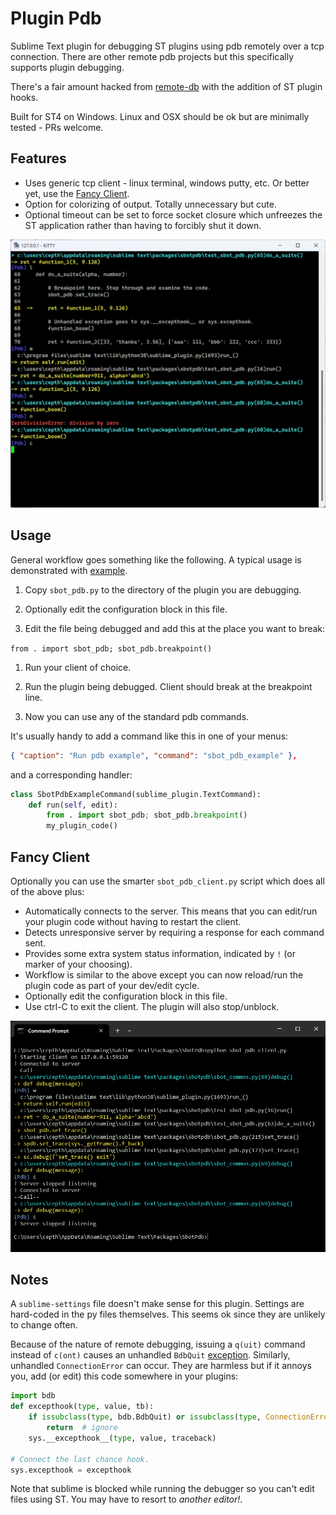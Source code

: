 # Plugin Pdb

Sublime Text plugin for debugging ST plugins using pdb remotely over a tcp
connection. There are other remote pdb projects but this specifically supports
plugin debugging.

There's a fair amount hacked from [remote-db](https://github.com/ionelmc/python-remote-pdb)
with the addition of ST plugin hooks.

Built for ST4 on Windows. Linux and OSX should be ok but are minimally tested - PRs welcome.

## Features

- Uses generic tcp client - linux terminal, windows putty, etc. Or better yet, use the
  [Fancy Client](#fancy-client).
- Option for colorizing of output. Totally unnecessary but cute.
- Optional timeout can be set to force socket closure which unfreezes the ST application rather
  than having to forcibly shut it down.

![Plugin Pdb](cli1.png)

## Usage

General workflow goes something like the following. A typical usage is demonstrated with
[example](https://github.com/cepthomas/SbotPdb/blob/main/example.py).

1. Copy `sbot_pdb.py` to the directory of the plugin you are debugging.

1. Optionally edit the configuration block in this file.

1. Edit the file being debugged and add this at the place you want to break:

  `from . import sbot_pdb; sbot_pdb.breakpoint()`

1. Run your client of choice.

1. Run the plugin being debugged. Client should break at the breakpoint line.

1. Now you can use any of the standard pdb commands.

It's usually handy to add a command like this in one of your menus:
```json
{ "caption": "Run pdb example", "command": "sbot_pdb_example" },
```
and a corresponding handler:
```python
class SbotPdbExampleCommand(sublime_plugin.TextCommand):
    def run(self, edit):
        from . import sbot_pdb; sbot_pdb.breakpoint()
        my_plugin_code()
```

## Fancy Client

Optionally you can use the smarter `sbot_pdb_client.py` script which does all of the above plus:
- Automatically connects to the server. This means that you can edit/run your plugin code
  without having to restart the client.
- Detects unresponsive server by requiring a response for each command sent.
- Provides some extra system status information, indicated by `!` (or marker of your choosing).
- Workflow is similar to the above except you can now reload/run the plugin code as part of your dev/edit cycle.
- Optionally edit the configuration block in this file.
- Use ctrl-C to exit the client. The plugin will also stop/unblock.

![Fancy Client](cli2.png)

## Notes

A `sublime-settings` file doesn't make sense for this plugin. Settings are hard-coded in the py files
  themselves. This seems ok since they are unlikely to change often.

Because of the nature of remote debugging, issuing a `q(uit)` command instead of `c(ont)` causes
  an unhandled `BdbQuit` [exception](https://stackoverflow.com/a/34936583).
  Similarly, unhandled `ConnectionError` can occur. They are harmless but if it annoys you,
  add (or edit) this code somewhere in your plugins:
```python
import bdb
def excepthook(type, value, tb):
    if issubclass(type, bdb.BdbQuit) or issubclass(type, ConnectionError):
        return  # ignore
    sys.__excepthook__(type, value, traceback)

# Connect the last chance hook.
sys.excepthook = excepthook
```

Note that sublime is blocked while running the debugger so you can't edit files using ST.
  You may have to resort to *another editor!*.
